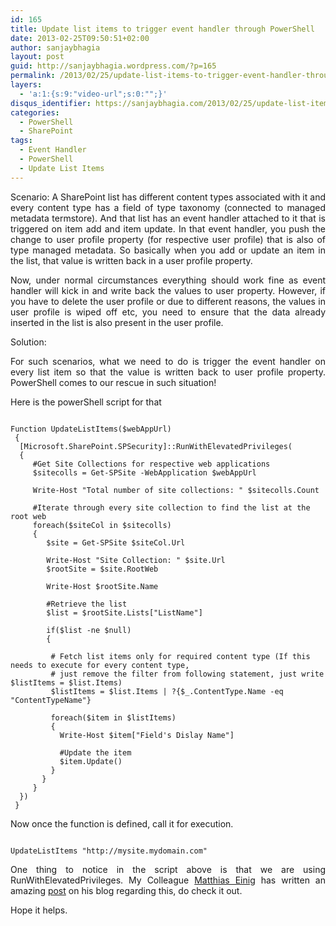 ```yaml
---
id: 165
title: Update list items to trigger event handler through PowerShell
date: 2013-02-25T09:50:51+02:00
author: sanjaybhagia
layout: post
guid: http://sanjaybhagia.wordpress.com/?p=165
permalink: /2013/02/25/update-list-items-to-trigger-event-handler-through-powershell/
layers:
  - 'a:1:{s:9:"video-url";s:0:"";}'
disqus_identifier: https://sanjaybhagia.com/2013/02/25/update-list-items-to-trigger-event-handler-through-powershell/
categories:
  - PowerShell
  - SharePoint
tags:
  - Event Handler
  - PowerShell
  - Update List Items
---
```

<p style="text-align:justify;">Scenario:
A SharePoint list has different content types associated with it and every content type has a field of type taxonomy (connected to managed metadata termstore). And that list has an event handler attached to it that is triggered on item add and item update. In that event handler, you push the change to user profile property (for respective user profile) that is also of type managed metadata. So basically when you add or update an item in the list, that value is written back in a user profile property.</p>
<p style="text-align:justify;">Now, under normal circumstances everything should work fine as event handler will kick in and write back the values to user property. However, if you have to delete the user profile or due to different reasons, the values in user profile is wiped off etc, you need to ensure that the data already inserted in the list is also present in the user profile.</p>
<p style="text-align:justify;">Solution:</p>
<p style="text-align:justify;">For such scenarios, what we need to do is trigger the event handler on every list item so that the value is written back to user profile property. PowerShell comes to our rescue in such situation!</p>
<p style="text-align:justify;">Here is the powerShell script for that</p>

<pre><code class="powershell">
Function UpdateListItems($webAppUrl)
 {
  [Microsoft.SharePoint.SPSecurity]::RunWithElevatedPrivileges(
  {
     #Get Site Collections for respective web applications
     $sitecolls = Get-SPSite -WebApplication $webAppUrl

     Write-Host &quot;Total number of site collections: &quot; $sitecolls.Count

     #Iterate through every site collection to find the list at the root web
     foreach($siteCol in $sitecolls)
     {
        $site = Get-SPSite $siteCol.Url

        Write-Host &quot;Site Collection: &quot; $site.Url
        $rootSite = $site.RootWeb

        Write-Host $rootSite.Name

        #Retrieve the list
        $list = $rootSite.Lists[&quot;ListName&quot;]

        if($list -ne $null)
        {

         # Fetch list items only for required content type (If this needs to execute for every content type,
         # just remove the filter from following statement, just write $listItems = $list.Items)
         $listItems = $list.Items | ?{$_.ContentType.Name -eq &quot;ContentTypeName&quot;}

         foreach($item in $listItems)
         {
           Write-Host $item[&quot;Field's Dislay Name&quot;]

           #Update the item
           $item.Update()
         }
       }
     }
  })
 }
</code></pre>

Now once the function is defined, call it for execution.

<pre><code class="powershell">
UpdateListItems &quot;http://mysite.mydomain.com&quot;
</code></pre>
<p style="text-align:justify;">One thing to notice in the script above is that we are using RunWithElevatedPrivileges. My Colleague <a href="http://www.matthiaseinig.de/">Matthias Einig</a> has written an amazing <a href="http://www.matthiaseinig.de/2012/12/18/lost-in-impersonation/">post</a> on his blog regarding this, do check it out.</p>
<p style="text-align:justify;">Hope it helps.</p>